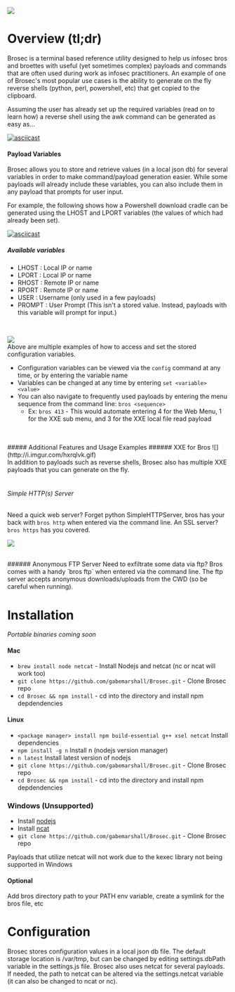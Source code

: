 ![](http://i.imgur.com/WDatGEq.png)

Overview (tl;dr)
=========

Brosec is a terminal based reference utility designed to help us infosec bros and broettes with useful (yet sometimes complex) payloads and commands that are often used during work as infosec practitioners. An example of one of Brosec's most popular use cases is the ability to generate on the fly reverse shells (python, perl, powershell, etc) that get copied to the clipboard.

Assuming the user has already set up the required variables (read on to learn how) a reverse shell using the awk command can be generated as easy as...

[![asciicast](https://asciinema.org/a/2okrjipq4zt8669rb9n54xneg.png)](https://asciinema.org/a/2okrjipq4zt8669rb9n54xneg)

#### Payload Variables

Brosec allows you to store and retrieve values (in a local json db) for several variables in order to make command/payload generation easier. While some payloads will already include these variables, you can also include them in any payload that prompts for user input.

For example, the following shows how a Powershell download cradle can be generated using the LHOST and LPORT variables (the values of which had already been set).

[![asciicast](https://asciinema.org/a/c2793p8lzzvla8pqji29snyvc.png)](https://asciinema.org/a/c2793p8lzzvla8pqji29snyvc)

##### Available variables

- LHOST : Local IP or name
- LPORT : Local IP or name
- RHOST : Remote IP or name
- RPORT : Remote IP or name
- USER : Username (only used in a few payloads)
- PROMPT : User Prompt (This isn't a stored value. Instead, payloads with this variable will prompt for input.)

<br>

![](http://i.imgur.com/FCateZJ.gif)
<br>Above are multiple examples of how to access and set the stored configuration variables.
- Configuration variables can be viewed via the `config` command at any time, or by entering the variable name
- Variables can be changed at any time by entering `set <variable> <value>`
- You can also navigate to frequently used payloads by entering the menu sequence from the command line: `bros <sequence>`
  - Ex: `bros 413` - This would automate entering 4 for the Web Menu, 1 for the XXE sub menu, and 3 for the XXE local file read payload

<br>

<br>
##### Additional Features and Usage Examples
###### XXE for Bros
![](http://i.imgur.com/hxrqlvk.gif)
<br>
In addition to payloads such as reverse shells, Brosec also has multiple XXE payloads that you can generate on the fly.
<br><br>

###### Simple HTTP(s) Server
Need a quick web server? Forget python SimpleHTTPServer, bros has your back with `bros http` when entered via the command line. An SSL server? `bros https` has you covered.

![](http://i.imgur.com/47BHim4.gif)

<br>
###### Anonymous FTP Server
Need to exfiltrate some data via ftp? Bros comes with a handy `bros ftp` when entered via the command line. The ftp server accepts anonymous downloads/uploads from the CWD (so be careful when running).

Installation
============

*Portable binaries coming soon*

#### Mac

- `brew install node netcat` - Install Nodejs and netcat (nc or ncat will work too)
- `git clone https://github.com/gabemarshall/Brosec.git` - Clone Brosec repo
- `cd Brosec && npm install` - cd into the directory and install npm depdendencies

#### Linux

- `<package manager> install npm build-essential g++ xsel netcat` Install dependencies
- `npm install -g n` Install n (nodejs version manager)
- `n latest` Install latest version of nodejs
- `git clone https://github.com/gabemarshall/Brosec.git` - Clone Brosec repo
- `cd Brosec && npm install` - cd into the directory and install npm depdendencies

### Windows (Unsupported)

- Install [nodejs](https://nodejs.org/download)
- Install [ncat](https://nmap.org/download.html)
- `git clone https://github.com/gabemarshall/Brosec.git` - Clone Brosec repo

Payloads that utilize netcat will not work due to the kexec library not being supported in Windows


#### Optional
Add bros directory path to your PATH env variable, create a symlink for the bros file, etc

Configuration
=====================

Brosec stores configuration values in a local json db file. The default storage location is /var/tmp, but can be changed by editing settings.dbPath variable in the settings.js file. Brosec also uses netcat for several payloads. If needed, the path to netcat can be altered via the settings.netcat variable (it can also be changed to ncat or nc).
